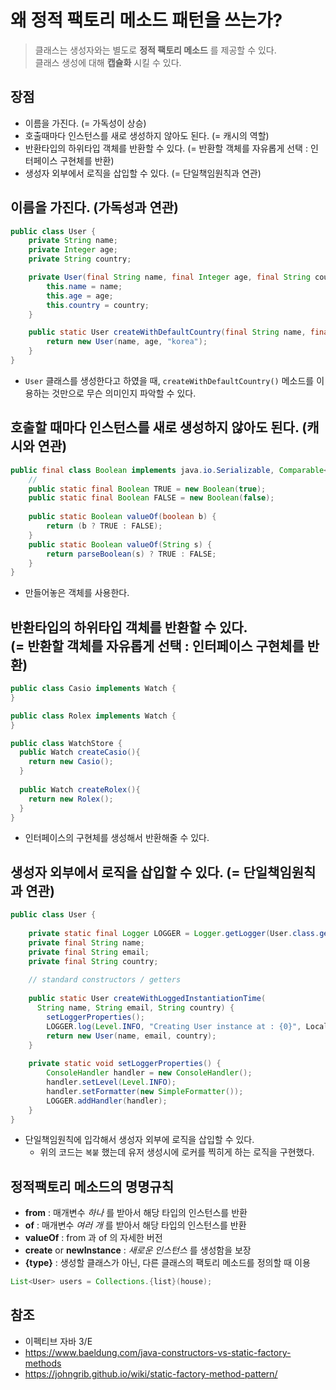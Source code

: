 # 왜 정적 팩토리 메소드 패턴을 쓰는가?
> 클래스는 생성자와는 별도로 __정적 팩토리 메소드__ 를 제공할 수 있다.   
> 클래스 생성에 대해 __캡슐화__ 시킬 수 있다.

## 장점
* 이름을 가진다. (= 가독성이 상승)
* 호출때마다 인스턴스를 새로 생성하지 않아도 된다. (= 캐시의 역할)
* 반환타입의 하위타입 객체를 반환할 수 있다. (= 반환할 객체를 자유롭게 선택 : 인터페이스 구현체를 반환)
* 생성자 외부에서 로직을 삽입할 수 있다. (= 단일책임원칙과 연관)

## 이름을 가진다. (가독성과 연관)
```java
public class User {
    private String name;
    private Integer age;
    private String country;

    private User(final String name, final Integer age, final String country) {
        this.name = name;
        this.age = age;
        this.country = country;
    }

    public static User createWithDefaultCountry(final String name, final Integer age){
        return new User(name, age, "korea");
    }
}
```
* `User` 클래스를 생성한다고 하였을 때, `createWithDefaultCountry()` 메소드를 이용하는 것만으로 무슨 의미인지 파악할 수 있다.

## 호출할 때마다 인스턴스를 새로 생성하지 않아도 된다. (캐시와 연관)
```java
public final class Boolean implements java.io.Serializable, Comparable<Boolean>{
    // 
    public static final Boolean TRUE = new Boolean(true);
    public static final Boolean FALSE = new Boolean(false);
    
    public static Boolean valueOf(boolean b) {
        return (b ? TRUE : FALSE);
    }
    public static Boolean valueOf(String s) {
        return parseBoolean(s) ? TRUE : FALSE;
    }
}
```
* 만들어놓은 객체를 사용한다.

## 반환타입의 하위타입 객체를 반환할 수 있다. <br>(= 반환할 객체를 자유롭게 선택 : 인터페이스 구현체를 반환)
```java
public class Casio implements Watch {
}

public class Rolex implements Watch {
}

public class WatchStore {
  public Watch createCasio(){
    return new Casio();
  }
  
  public Watch createRolex(){
    return new Rolex();
  }
}
```
* 인터페이스의 구현체를 생성해서 반환해줄 수 있다.

## 생성자 외부에서 로직을 삽입할 수 있다. (= 단일책임원칙과 연관)
```java
public class User {
     
    private static final Logger LOGGER = Logger.getLogger(User.class.getName());
    private final String name;
    private final String email;
    private final String country;
     
    // standard constructors / getters
     
    public static User createWithLoggedInstantiationTime(
      String name, String email, String country) {
        setLoggerProperties();
        LOGGER.log(Level.INFO, "Creating User instance at : {0}", LocalTime.now());
        return new User(name, email, country);
    }
     
    private static void setLoggerProperties() {
        ConsoleHandler handler = new ConsoleHandler();
        handler.setLevel(Level.INFO);
        handler.setFormatter(new SimpleFormatter());
        LOGGER.addHandler(handler);
    }
}
```
* 단일책임원칙에 입각해서 생성자 외부에 로직을 삽입할 수 있다.
  * 위의 코드는 `복붙` 했는데 유저 생성시에 로커를 찍히게 하는 로직을 구현했다.

## 정적팩토리 메소드의 명명규칙
* __from__ : 매개변수 _하나_ 를 받아서 해당 타입의 인스턴스를 반환
* __of__ : 매개변수 _여러 개_ 를 받아서 해당 타입의 인스턴스를 반환
* __valueOf__ : from 과 of 의 자세한 버전
* __create__ or __newInstance__ : _새로운 인스턴스_ 를 생성함을 보장
* __{type}__ : 생성할 클래스가 아닌, 다른 클래스의 팩토리 메소드를 정의할 때 이용
```java
List<User> users = Collections.{list}(house);
```

## 참조
* 이펙티브 자바 3/E
* https://www.baeldung.com/java-constructors-vs-static-factory-methods
* https://johngrib.github.io/wiki/static-factory-method-pattern/
